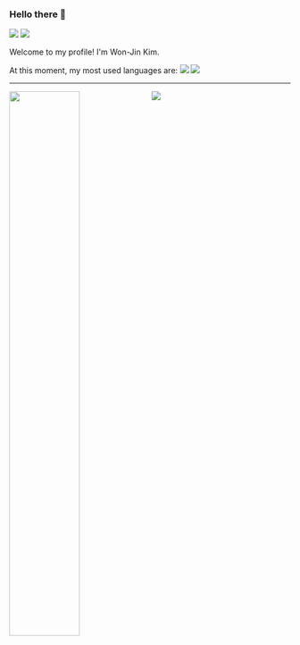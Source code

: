 ### Hello there 👋

<a href="https://www.instagram.com/kim_wonjin97/" target="_blank"><img src="https://img.shields.io/badge/kimwonjin97-A9225C?style=flat-square&logo=Instagram&logoColor=#E4405F"/></a>
<a href="mailto:wonjin.kim@mail.utoronto.ca" target="_blank"><img src="https://img.shields.io/badge/wonjin.kim@mail.utoronto.ca-053766?style=flat-square&logo=Gmail&logoColor=white"/></a>

Welcome to my profile! I'm Won-Jin Kim.

At this moment, my most used languages are: <img src="https://img.shields.io/badge/Cpp-A5915F?style=flat-square&logo=C%2B%2B&logoColor=white"/></a> <img src="https://img.shields.io/badge/Python-006600?style=flat-square&logo=python&logoColor=white"/></a>



---

<!--
**kimwonjin97/kimwonjin97** is a ✨ _special_ ✨ repository because its `README.md` (this file) appears on your GitHub profile.

Here are some ideas to get you started:

- 🔭 I’m currently working on ...
- 🌱 I’m currently learning ...
- 👯 I’m looking to collaborate on ...
- 🤔 I’m looking for help with ...
- 💬 Ask me about ...
- 📫 How to reach me: ...
- 😄 Pronouns: ...
- ⚡ Fun fact: ...
-->

<img align="left" width="50%" src="https://github-readme-stats.vercel.app/api?username=kimwonjin97&show_icons=true&theme=onedark">
<!-- <img align="right" width="40%" src="https://github-readme-stats.vercel.app/api/top-langs/?username=kimwonjin97&layout=compact&theme=onedark"> -->

<a href="https://opgc.me/#/users/kimwonjin97" target="_blank"><img src="https://api.opgc.me/githubs/users/kimwonjin97/tag/?theme=basic" /></a>

